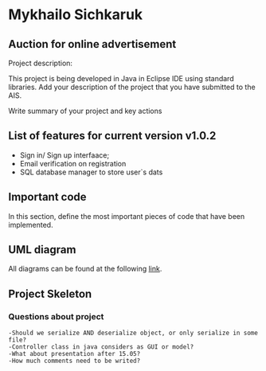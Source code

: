 # Mykhailo Sichkaruk

## Auction for online advertisement

Project description:

This project is being developed in Java in Eclipse IDE using standard libraries.
Add your description of the project that you have submitted to the AIS.

Write summary of your project and key actions

## List of features for current version v1.0.2

- Sign in/ Sign up interfaace;
- Email verification on registration
- SQL database manager to store user`s dats
  

## Important code

In this section, define the most important pieces of code that have been implemented.

## UML diagram

All diagrams can be found at the following [link](Documentation/001_uml_diagrams).

## Project Skeleton


### Questions about project
    -Should we serialize AND deserialize object, or only serialize in some file?
    -Controller class in java considers as GUI or model?
    -What about presentation after 15.05?
    -How much comments need to be writed? 
